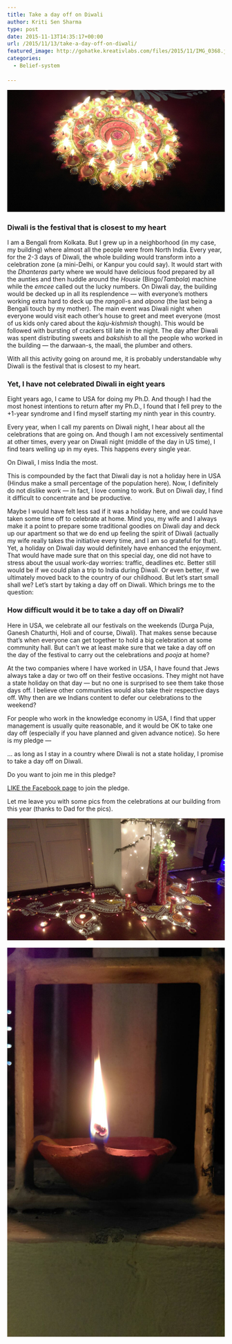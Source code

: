 ```yaml
---
title: Take a day off on Diwali
author: Kriti Sen Sharma
type: post
date: 2015-11-13T14:35:17+00:00
url: /2015/11/13/take-a-day-off-on-diwali/
featured_image: http://gohatke.kreativlabs.com/files/2015/11/IMG_0368.jpg
categories:
  - Belief-system

---
```


![Take a day off on Diwali](https://raw.githubusercontent.com/kritisen/gohatke/main/content/images/2015/11/IMG_0368.jpg)

### Diwali is the festival that is closest to my heart

I am a Bengali from Kolkata. But I grew up in a neighborhood (in my case, my building) where almost all the people were from North India. Every year, for the 2-3 days of Diwali, the whole building would transform into a celebration zone (a mini-Delhi, or Kanpur you could say). It would start with the _Dhanteras_ party where we would have delicious food prepared by all the aunties and then huddle around the _Housie_ (Bingo/_Tambola_) machine while the _emcee_ called out the lucky numbers. On Diwali day, the building would be decked up in all its resplendence &#8212; with everyone&#8217;s mothers working extra hard to deck up the _rangoli_-s and _alpona_ (the last being a Bengali touch by my mother). The main event was Diwali night when everyone would visit each other&#8217;s house to greet and meet everyone (most of us kids only cared about the _kaju-kishmish_ though). This would be followed with bursting of crackers till late in the night. The day after Diwali was spent distributing sweets and _bakshish_ to all the people who worked in the building &#8212; the darwaan-s, the maali, the plumber and others. 

With all this activity going on around me, it is probably understandable why Diwali is the festival that is closest to my heart.

### Yet, I have not celebrated Diwali in eight years

Eight years ago, I came to USA for doing my Ph.D. And though I had the most honest intentions to return after my Ph.D., I found that I fell prey to the +1-year syndrome and I find myself starting my ninth year in this country. 

Every year, when I call my parents on Diwali night, I hear about all the celebrations that are going on. And though I am not excessively sentimental at other times, every year on Diwali night (middle of the day in US time), I find tears welling up in my eyes. This happens every single year. 

<p class="specialquote">
  On Diwali, I miss India the most.
</p>

This is compounded by the fact that Diwali day is not a holiday here in USA (Hindus make a small percentage of the population here). Now, I definitely do not dislike work &#8212; in fact, I love coming to work. But on Diwali day, I find it difficult to concentrate and be productive. 

Maybe I would have felt less sad if it was a holiday here, and we could have taken some time off to celebrate at home. Mind you, my wife and I always make it a point to prepare some traditional goodies on Diwali day and deck up our apartment so that we do end up feeling the spirit of Diwali (actually my wife really takes the initiative every time, and I am so grateful for that). Yet, a holiday on Diwali day would definitely have enhanced the enjoyment. That would have made sure that on this special day, one did not have to stress about the usual work-day worries: traffic, deadlines etc. Better still would be if we could plan a trip to India during Diwali. Or even better, if we ultimately moved back to the country of our childhood. But let&#8217;s start small shall we? Let&#8217;s start by taking a day off on Diwali. Which brings me to the question:

### How difficult would it be to take a day off on Diwali?

Here in USA, we celebrate all our festivals on the weekends (Durga Puja, Ganesh Chaturthi, Holi and of course, Diwali). That makes sense because that&#8217;s when everyone can get together to hold a big celebration at some community hall. But can&#8217;t we at least make sure that we take a day off on the day of the festival to carry out the celebrations and _pooja_ at home?

At the two companies where I have worked in USA, I have found that Jews always take a day or two off on their festive occasions. They might not have a state holiday on that day &#8212; but no one is surprised to see them take those days off. I believe other communities would also take their respective days off. Why then are we Indians content to defer our celebrations to the weekend? 

For people who work in the knowledge economy in USA, I find that upper management is usually quite reasonable, and it would be OK to take one day off (especially if you have planned and given advance notice). So here is my pledge &#8212; 

<div class="post-content-box-yellow">
  &#8230; as long as I stay in a country where Diwali is not a state holiday, I promise to take a day off on Diwali. </p> 
  
  <p class="specialquote">
    Do you want to join me in this pledge?
  </p>
  
  <p>
    <a href="https://www.facebook.com/DiwaliHoliday" target="_blank">LIKE the Facebook page</a> to join the pledge. </div> 
    
  Let me leave you with some pics from the celebrations at our building from this year (thanks to Dad for the pics).

![Diwali lights](https://raw.githubusercontent.com/kritisen/gohatke/main/content/images/2015/11/IMG_0367.jpg)
      
![Diwali lights](https://raw.githubusercontent.com/kritisen/gohatke/main/content/images/2015/11/IMG_0370.jpg)
      
